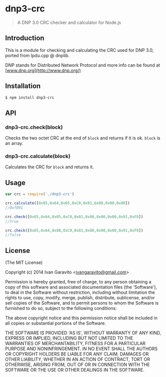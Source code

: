 # dnp3-crc

> A DNP 3.0 CRC checker and calculator for Node.js

## Introduction

This is a module for checking and calculating the CRC used for DNP 3.0, ported from lpdu.cpp @ dnplib.

DNP stands for Distributed Network Protocol and more info can be found at [www.dnp.org](http://www.dnp.org/)

## Installation

```sh
$ npm install dnp3-crc
```

## API

### dnp3-crc.check(block)

Checks the two octet CRC at the end of `block` and returns if it is ok. `block` is an array.

### dnp3-crc.calculate(block)

Calculates the CRC for `block` and returns it.

## Usage

```js
var crc = require('./dnp3-crc')

crc.calculate([0x05,0x64,0x05,0xC0,0x01,0x00,0x00,0x00])
//0xf891

crc.check([0x05,0x64,0x05,0xC0,0x01,0x00,0x00,0x00,0x91,0xF8])
//true

crc.check([0x05,0x64,0x0B,0xC9,0x01,0x00,0x00,0x00,0x91,0xF8])
//false
```

## License 

(The MIT License)

Copyright (c) 2014 Ivan Garavito &lt;ivangaravito@gmail.com&gt;

Permission is hereby granted, free of charge, to any person obtaining
a copy of this software and associated documentation files (the
'Software'), to deal in the Software without restriction, including
without limitation the rights to use, copy, modify, merge, publish,
distribute, sublicense, and/or sell copies of the Software, and to
permit persons to whom the Software is furnished to do so, subject to
the following conditions:

The above copyright notice and this permission notice shall be
included in all copies or substantial portions of the Software.

THE SOFTWARE IS PROVIDED 'AS IS', WITHOUT WARRANTY OF ANY KIND,
EXPRESS OR IMPLIED, INCLUDING BUT NOT LIMITED TO THE WARRANTIES OF
MERCHANTABILITY, FITNESS FOR A PARTICULAR PURPOSE AND NONINFRINGEMENT.
IN NO EVENT SHALL THE AUTHORS OR COPYRIGHT HOLDERS BE LIABLE FOR ANY
CLAIM, DAMAGES OR OTHER LIABILITY, WHETHER IN AN ACTION OF CONTRACT,
TORT OR OTHERWISE, ARISING FROM, OUT OF OR IN CONNECTION WITH THE
SOFTWARE OR THE USE OR OTHER DEALINGS IN THE SOFTWARE.